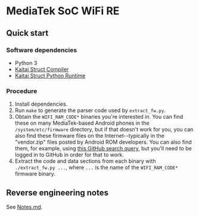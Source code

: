 # MediaTek SoC WiFi RE


## Quick start

### Software dependencies

* Python 3
* [Kaitai Struct Compiler][ksc]
* [Kaitai Struct Python Runtime][kspr]

### Procedure

1. Install dependencies.
2. Run `make` to generate the parser code used by `extract_fw.py`.
3. Obtain the `WIFI_RAM_CODE*` binaries you're interested in. You can
   find these on many MediaTek-based Android phones in the
   `/system/etc/firmware` directory, but if that doesn't work for you,
   you can also find these firmware files on the Internet--typically in
   the "vendor.zip" files posted by Android ROM developers. You can also
   find them, for example, using [this GitHub search query][firmware query],
   but you'll need to be logged in to GitHub in order for that to work.
4. Extract the code and data sections from each binary with
   `./extract_fw.py ...`, where `...` is the name of the
   `WIFI_RAM_CODE*` firmware binary.


## Reverse engineering notes

See [Notes.md](./Notes.md).


[ksc]: https://github.com/kaitai-io/kaitai_struct_compiler
[kspr]: https://github.com/kaitai-io/kaitai_struct_python_runtime
[firmware query]: https://github.com/search?q=filename%3AWIFI_RAM_CODE*
